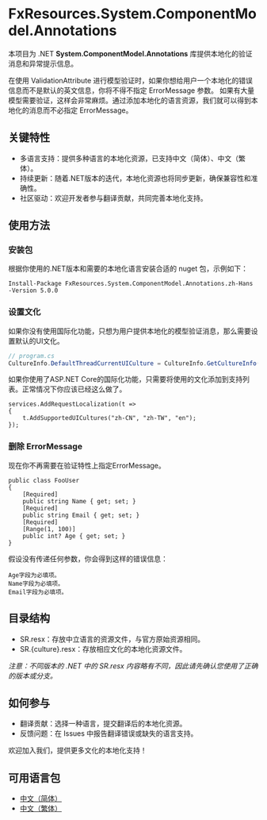 # FxResources.System.ComponentModel.Annotations

本项目为 .NET **System.ComponentModel.Annotations** 库提供本地化的验证消息和异常提示信息。

在使用 ValidationAttribute 进行模型验证时，如果你想给用户一个本地化的错误信息而不是默认的英文信息，你将不得不指定 ErrorMessage 参数。
如果有大量模型需要验证，这样会非常麻烦。通过添加本地化的语言资源，我们就可以得到本地化的消息而不必指定 ErrorMessage。

## 关键特性
- 多语言支持：提供多种语言的本地化资源，已支持中文（简体）、中文（繁体）。
- 持续更新：随着.NET版本的迭代，本地化资源也将同步更新，确保兼容性和准确性。
- 社区驱动：欢迎开发者参与翻译贡献，共同完善本地化支持。

## 使用方法
### 安装包
根据你使用的.NET版本和需要的本地化语言安装合适的 nuget 包，示例如下：
```
Install-Package FxResources.System.ComponentModel.Annotations.zh-Hans -Version 5.0.0
```
### 设置文化
如果你没有使用国际化功能，只想为用户提供本地化的模型验证消息，那么需要设置默认的UI文化。
``` csharp
// program.cs
CultureInfo.DefaultThreadCurrentUICulture = CultureInfo.GetCultureInfo("zh-Hans");
```

如果你使用了ASP.NET Core的国际化功能，只需要将使用的文化添加到支持列表。正常情况下你应该已经这么做了。
```
services.AddRequestLocalization(t =>
{
    t.AddSupportedUICultures("zh-CN", "zh-TW", "en");
});
```

### 删除 ErrorMessage
现在你不再需要在验证特性上指定ErrorMessage。
```
public class FooUser
{
    [Required]
    public string Name { get; set; }
    [Required]
    public string Email { get; set; }
    [Required]
    [Range(1, 100)]
    public int? Age { get; set; }
}
```
假设没有传递任何参数，你会得到这样的错误信息：
```
Age字段为必填项。
Name字段为必填项。
Email字段为必填项。
```

## 目录结构
- SR.resx：存放中立语言的资源文件，与官方原始资源相同。
- SR.\{culture}.resx：存放相应文化的本地化资源文件。

*注意：不同版本的 .NET 中的 SR.resx 内容略有不同，因此请先确认您使用了正确的版本或分支。*

## 如何参与
- 翻译贡献：选择一种语言，提交翻译后的本地化资源。
- 反馈问题：在 Issues 中报告翻译错误或缺失的语言支持。

欢迎加入我们，提供更多文化的本地化支持！

## 可用语言包
- [中文（简体）](https://www.nuget.org/packages/FxResources.System.ComponentModel.Annotations.zh-Hans/)
- [中文（繁体）](https://www.nuget.org/packages/FxResources.System.ComponentModel.Annotations.zh-Hant/)